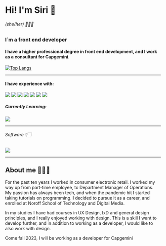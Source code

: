 # Hi! I'm Siri 👋

###### (she/her) 🙋🏻‍♀️

### I´m a front end developer

#### I have a higher professional degree in front end development, and I work as a consultant for Capgemini. 
[![Top Langs](https://github-readme-stats.vercel.app/api/top-langs/?username=SiriHoyas)](https://github.com/anuraghazra/github-readme-stats)

---

#### I have experience with:
 <img src="https://skillicons.dev/icons?i=html,css" />
  <img src="https://skillicons.dev/icons?i=tailwind,bootstrap,sass,mui" />
 <img src="https://skillicons.dev/icons?i=javascript,typescript" />
 <img src="https://skillicons.dev/icons?i=react" />
 
 <img src="https://skillicons.dev/icons?i=git,github,jest,postman" />
 
 <img src="https://skillicons.dev/icons?i=wordpress,vite" />
 <img src="https://skillicons.dev/icons?i=azure" />


##### Currently Learning:
<img src="https://skillicons.dev/icons?i=java,svelte" />


---

###### Software 👇🏻

<img src="https://skillicons.dev/icons?i=figma,xd,vscode" />

---

## About me 🙋🏻‍♀️

For the past ten years I worked in consumer electronic retail. I worked my way up from part-time employee, to Department Manager of Operations. My passion has always been tech, and when the pandemic hit I started taking tutorials on programming. I decided to pursue it as a career, and enrolled at Noroff School of Technology and Digital Media. 

In my studies I have had courses in UX Design, IxD and general design principles, and I really enjoyed working with design. This is a skill I want to develop further, and in addition to working as a developer, I would like to also work with design.

Come fall 2023, I will be working as a developer for Capgemini

<!---
SiriHoyas/SiriHoyas is a ✨ special ✨ repository because its `README.md` (this file) appears on your GitHub profile.
You can click the Preview link to take a look at your changes.
--->
